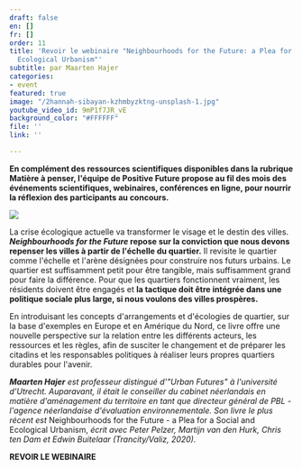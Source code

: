```yaml
---
draft: false
en: []
fr: []
order: 11
title: 'Revoir le webinaire "Neighbourhoods for the Future: a Plea for a Social and
  Ecological Urbanism"'
subtitle: par Maarten Hajer
categories:
- event
featured: true
image: "/2hannah-sibayan-kzhmbyzktng-unsplash-1.jpg"
youtube_video_id: 9mP1f7JR_vE
background_color: "#FFFFFF"
file: ''
link: ''

---
```

**En complément des ressources scientifiques disponibles dans la rubrique Matière à penser, l'équipe de Positive Future propose au fil des mois des événements scientifiques, webinaires, conférences en ligne, pour nourrir la réflexion des participants au concours.**

![](/webinaire1406.png)

La crise écologique actuelle va transformer le visage et le destin des villes. **_Neighbourhoods for the Future_ repose sur la conviction que nous devons repenser les villes à partir de l'échelle du quartier.** Il revisite le quartier comme l'échelle et l'arène désignées pour construire nos futurs urbains. Le quartier est suffisamment petit pour être tangible, mais suffisamment grand pour faire la différence. Pour que les quartiers fonctionnent vraiment, les résidents doivent être engagés et **la tactique doit être intégrée dans une politique sociale plus large, si nous voulons des villes prospères.**

En introduisant les concepts d'arrangements et d'écologies de quartier, sur la base d'exemples en Europe et en Amérique du Nord, ce livre offre une nouvelle perspective sur la relation entre les différents acteurs, les ressources et les règles, afin de susciter le changement et de préparer les citadins et les responsables politiques à réaliser leurs propres quartiers durables pour l'avenir.

**_Maarten Hajer_** _est professeur distingué d'"Urban Futures" à l'université d'Utrecht. Auparavant, il était le conseiller du cabinet néerlandais en matière d'aménagement du territoire en tant que directeur général de PBL - l'agence néerlandaise d'évaluation environnementale. Son livre le plus récent est_ Neighbourhoods for the Future - a Plea for a Social and Ecological Urbanism, _écrit avec Peter Pelzer, Martijn van den Hurk, Chris ten Dam et Edwin Buitelaar (Trancity/Valiz, 2020)._

**REVOIR LE WEBINAIRE**